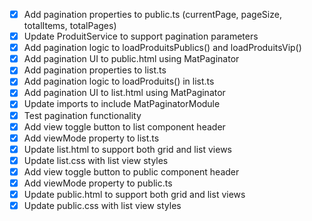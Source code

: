 - [x] Add pagination properties to public.ts (currentPage, pageSize, totalItems, totalPages)
- [x] Update ProduitService to support pagination parameters
- [x] Add pagination logic to loadProduitsPublics() and loadProduitsVip()
- [x] Add pagination UI to public.html using MatPaginator
- [x] Add pagination properties to list.ts
- [x] Add pagination logic to loadProduits() in list.ts
- [x] Add pagination UI to list.html using MatPaginator
- [x] Update imports to include MatPaginatorModule
- [x] Test pagination functionality
- [x] Add view toggle button to list component header
- [x] Add viewMode property to list.ts
- [x] Update list.html to support both grid and list views
- [x] Update list.css with list view styles
- [x] Add view toggle button to public component header
- [x] Add viewMode property to public.ts
- [x] Update public.html to support both grid and list views
- [x] Update public.css with list view styles
